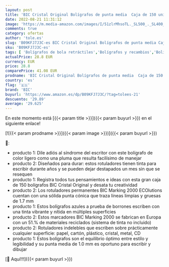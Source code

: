 ```yaml
---
layout: post
title: 'BIC Cristal Original Bolígrafos de punta media  Caja de 150 unidades  Azul + Marking Rotuladores Permanentes  2000 ECOlutions  Negro  Punta Media  Material Oficina  Caja de 12'
date: 2022-08-21 11:31:12
image: 'https://m.media-amazon.com/images/I/51zlrMhsoTL._SL500_._SL400_.jpg'
comments: true
category: ofertas
author: 'tole.es'
slug: 'B09KFJ7J3C-es BIC Cristal Original Bolígrafos de punta media Caja de 150...'
sku: 'B09KFJ7J3C-es'
tags: [ 'Bolígrafos de bola retráctiles','Bolígrafos y recambios','Bolígrafos, lápices y útiles de escritura','Oficina y papelería','bic','bolígrafos','cristal','rotuladores','🇪🇸', ]
actualPrice: 28.8 EUR
currency: EUR
price: 28.8
comparePrice: 41.08 EUR
prodname: 'BIC Cristal Original Bolígrafos de punta media  Caja de 150 unidades  Azul + Marking Rotuladores Permanentes  2000 ECOlutions  Negro  Punta Media  Material Oficina  Caja de 12'
country: 'es'
flag: '🇪🇸'
brand: 'BIC'
buyurl: 'https://www.amazon.es/dp/B09KFJ7J3C/?tag=tolees-21'
descuento: '29.89'
average: '29.625'
---
```


En este momento está [{{< param title >}}]({{< param buyurl >}}) en el siguiente enlace!

[![{{< param prodname >}}]({{< param image >}})]({{< param buyurl >}})

🔎:

- producto 1: Dile adiós al síndrome del escritor con este bolígrafo de color ligero como una pluma que resulta facilísimo de manejar
- producto 2: Diseñados para durar: estos rotuladores tienen tinta para escribir durante años y se pueden dejar destapados un mes sin que se resequen
- producto 1: Registra todos tus pensamientos e ideas con esta gran caja de 150 bolígrafos BIC Cristal Original y desata tu creatividad
- producto 2: Los rotuladores permanentes BIC Marking 2000 ECOlutions cuentan con una sólida punta cónica que traza líneas limpias y gruesas de 1.7 mm
- producto 1: Estos bolígrafos azules a prueba de borrones escriben con una tinta vibrante y nítida en múltiples superficies
- producto 2: Estos marcadores BIC Marking 2000 se fabrican en Europa con un 51.% de materiales reciclados (sistema de tinta no incluido)
- producto 2: Rotuladores indelebles que escriben sobre prácticamente cualquier superficie: papel, cartón, plástico, cristal, metal, CD
- producto 1: Estos bolígrafos son el equilibrio óptimo entre estilo y legibilidad y su punta media de 1.0 mm es oportuno para escribir y dibujar

[🛒 Aquí!!!]({{< param buyurl >}})
